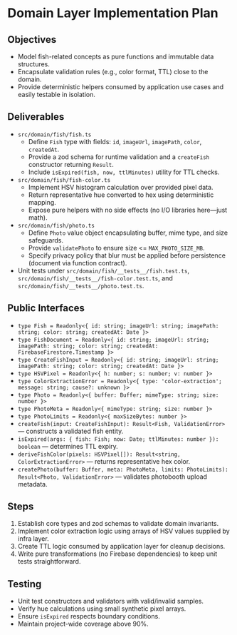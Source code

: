 # Domain Layer Implementation Plan

## Objectives
- Model fish-related concepts as pure functions and immutable data structures.
- Encapsulate validation rules (e.g., color format, TTL) close to the domain.
- Provide deterministic helpers consumed by application use cases and easily testable in isolation.

## Deliverables
- `src/domain/fish/fish.ts`
  - Define `Fish` type with fields: `id`, `imageUrl`, `imagePath`, `color`, `createdAt`.
  - Provide a zod schema for runtime validation and a `createFish` constructor returning `Result`.
  - Include `isExpired(fish, now, ttlMinutes)` utility for TTL checks.
- `src/domain/fish/fish-color.ts`
  - Implement HSV histogram calculation over provided pixel data.
  - Return representative hue converted to hex using deterministic mapping.
  - Expose pure helpers with no side effects (no I/O libraries here—just math).
- `src/domain/fish/photo.ts`
  - Define `Photo` value object encapsulating buffer, mime type, and size safeguards.
  - Provide `validatePhoto` to ensure size <= `MAX_PHOTO_SIZE_MB`.
  - Specify privacy policy that blur must be applied before persistence (document via function contract).
- Unit tests under `src/domain/fish/__tests__/fish.test.ts`, `src/domain/fish/__tests__/fish-color.test.ts`, and `src/domain/fish/__tests__/photo.test.ts`.

## Public Interfaces
- `type Fish = Readonly<{ id: string; imageUrl: string; imagePath: string; color: string; createdAt: Date }>`
- `type FishDocument = Readonly<{ id: string; imageUrl: string; imagePath: string; color: string; createdAt: FirebaseFirestore.Timestamp }>`
- `type CreateFishInput = Readonly<{ id: string; imageUrl: string; imagePath: string; color: string; createdAt: Date }>`
- `type HSVPixel = Readonly<{ h: number; s: number; v: number }>`
- `type ColorExtractionError = Readonly<{ type: 'color-extraction'; message: string; cause?: unknown }>`
- `type Photo = Readonly<{ buffer: Buffer; mimeType: string; size: number }>`
- `type PhotoMeta = Readonly<{ mimeType: string; size: number }>`
- `type PhotoLimits = Readonly<{ maxSizeBytes: number }>`
- `createFish(input: CreateFishInput): Result<Fish, ValidationError>` — constructs a validated fish entity.
- `isExpired(args: { fish: Fish; now: Date; ttlMinutes: number }): boolean` — determines TTL expiry.
- `deriveFishColor(pixels: HSVPixel[]): Result<string, ColorExtractionError>` — returns representative hex color.
- `createPhoto(buffer: Buffer, meta: PhotoMeta, limits: PhotoLimits): Result<Photo, ValidationError>` — validates photobooth upload metadata.

## Steps
1. Establish core types and zod schemas to validate domain invariants.
2. Implement color extraction logic using arrays of HSV values supplied by infra layer.
3. Create TTL logic consumed by application layer for cleanup decisions.
4. Write pure transformations (no Firebase dependencies) to keep unit tests straightforward.

## Testing
- Unit test constructors and validators with valid/invalid samples.
- Verify hue calculations using small synthetic pixel arrays.
- Ensure `isExpired` respects boundary conditions.
- Maintain project-wide coverage above 90%.
